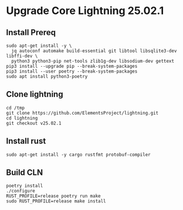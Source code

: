 # Upgrade Core Lightning 25.02.1

## Install Prereq
~~~
sudo apt-get install -y \
  jq autoconf automake build-essential git libtool libsqlite3-dev libffi-dev \
  python3 python3-pip net-tools zlib1g-dev libsodium-dev gettext
pip3 install --upgrade pip --break-system-packages
pip3 install --user poetry --break-system-packages
sudo apt install python3-poetry
~~~
## Clone lightning
~~~
cd /tmp
git clone https://github.com/ElementsProject/lightning.git
cd lightning
git checkout v25.02.1
~~~

## Install rust
~~~
sudo apt-get install -y cargo rustfmt protobuf-compiler
~~~

## Build CLN
~~~
poetry install
./configure
RUST_PROFILE=release poetry run make
sudo RUST_PROFILE=release make install
~~~
